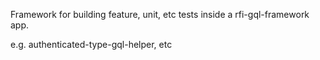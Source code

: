 Framework for building feature, unit, etc tests inside a rfi-gql-framework app.

e.g. authenticated-type-gql-helper, etc